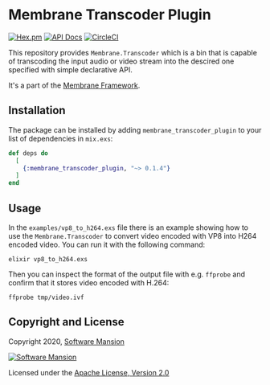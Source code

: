 # Membrane Transcoder Plugin

[![Hex.pm](https://img.shields.io/hexpm/v/membrane_transcoder_plugin.svg)](https://hex.pm/packages/membrane_transcoder_plugin)
[![API Docs](https://img.shields.io/badge/api-docs-yellow.svg?style=flat)](https://hexdocs.pm/membrane_transcoder_plugin)
[![CircleCI](https://circleci.com/gh/membraneframework/membrane_transcoder_plugin.svg?style=svg)](https://circleci.com/gh/membraneframework/membrane_transcoder_plugin)

This repository provides `Membrane.Transcoder` which is a bin that is capable
of transcoding the input audio or video stream into the descired one specified
with simple declarative API.

It's a part of the [Membrane Framework](https://membrane.stream).

## Installation

The package can be installed by adding `membrane_transcoder_plugin` to your list of dependencies in `mix.exs`:

```elixir
def deps do
  [
    {:membrane_transcoder_plugin, "~> 0.1.4"}
  ]
end
```

## Usage
In the `examples/vp8_to_h264.exs` file there is an example showing how to use
the `Membrane.Transcoder` to convert video encoded with VP8 into H264 encoded video.
You can run it with the following command:
```
elixir vp8_to_h264.exs
```

Then you can inspect the format of the output file with e.g. `ffprobe` and confirm that it stores video encoded with H.264:
```
ffprobe tmp/video.ivf
```
## Copyright and License

Copyright 2020, [Software Mansion](https://swmansion.com/?utm_source=git&utm_medium=readme&utm_campaign=membrane_transcoder_plugin)

[![Software Mansion](https://logo.swmansion.com/logo?color=white&variant=desktop&width=200&tag=membrane-github)](https://swmansion.com/?utm_source=git&utm_medium=readme&utm_campaign=membrane_transcoder_plugin)

Licensed under the [Apache License, Version 2.0](LICENSE)
